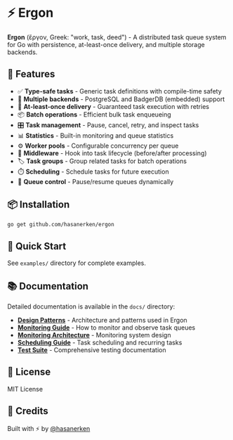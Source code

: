 # ⚡ Ergon

**Ergon** (ἔργον, Greek: "work, task, deed") - A distributed task queue system for Go with persistence, at-least-once delivery, and multiple storage backends.

## 🎯 Features

- ✅ **Type-safe tasks** - Generic task definitions with compile-time safety
- 💾 **Multiple backends** - PostgreSQL and BadgerDB (embedded) support
- 🔄 **At-least-once delivery** - Guaranteed task execution with retries
- 📦 **Batch operations** - Efficient bulk task enqueueing
- 🎛️ **Task management** - Pause, cancel, retry, and inspect tasks
- 📊 **Statistics** - Built-in monitoring and queue statistics
- ⚙️ **Worker pools** - Configurable concurrency per queue
- 🔌 **Middleware** - Hook into task lifecycle (before/after processing)
- 🏷️ **Task groups** - Group related tasks for batch operations
- ⏱️ **Scheduling** - Schedule tasks for future execution
- 🚦 **Queue control** - Pause/resume queues dynamically

## 📦 Installation

```bash
go get github.com/hasanerken/ergon
```

## 🚀 Quick Start

See `examples/` directory for complete examples.

## 📚 Documentation

Detailed documentation is available in the `docs/` directory:

- **[Design Patterns](docs/DESIGN_PATTERNS.md)** - Architecture and patterns used in Ergon
- **[Monitoring Guide](docs/MONITORING_GUIDE.md)** - How to monitor and observe task queues
- **[Monitoring Architecture](docs/MONITORING_ARCHITECTURE.md)** - Monitoring system design
- **[Scheduling Guide](docs/SCHEDULING_GUIDE.md)** - Task scheduling and recurring tasks
- **[Test Suite](TEST_README.md)** - Comprehensive testing documentation

## 📄 License

MIT License

## 🙏 Credits

Built with ⚡ by [@hasanerken](https://github.com/hasanerken)
